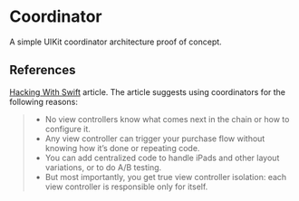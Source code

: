 # Coordinator

A simple UIKit coordinator architecture proof of concept.

## References

[Hacking With Swift](https://www.hackingwithswift.com/articles/71/how-to-use-the-coordinator-pattern-in-ios-apps) article.
The article suggests using coordinators for the following reasons:  

> - No view controllers know what comes next in the chain or how to configure it.
> - Any view controller can trigger your purchase flow without knowing how it’s done or repeating code.
> - You can add centralized code to handle iPads and other layout variations, or to do A/B testing.
> - But most importantly, you get true view controller isolation: each view controller is responsible only for itself. 
